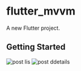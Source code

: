 # flutter_mvvm

A new Flutter project.

## Getting Started

![post lis](http://url/to/img.png)
![post ddetails](http://url/to/img.png)
